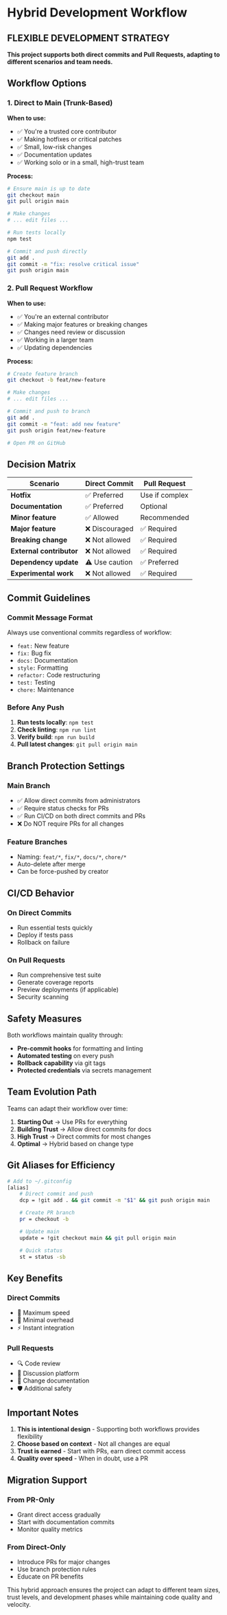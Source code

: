 # Hybrid Development Workflow

## FLEXIBLE DEVELOPMENT STRATEGY

**This project supports both direct commits and Pull Requests, adapting to different scenarios and team needs.**

## Workflow Options

### 1. Direct to Main (Trunk-Based)
**When to use:**
- ✅ You're a trusted core contributor
- ✅ Making hotfixes or critical patches
- ✅ Small, low-risk changes
- ✅ Documentation updates
- ✅ Working solo or in a small, high-trust team

**Process:**
```bash
# Ensure main is up to date
git checkout main
git pull origin main

# Make changes
# ... edit files ...

# Run tests locally
npm test

# Commit and push directly
git add .
git commit -m "fix: resolve critical issue"
git push origin main
```

### 2. Pull Request Workflow
**When to use:**
- ✅ You're an external contributor
- ✅ Making major features or breaking changes
- ✅ Changes need review or discussion
- ✅ Working in a larger team
- ✅ Updating dependencies

**Process:**
```bash
# Create feature branch
git checkout -b feat/new-feature

# Make changes
# ... edit files ...

# Commit and push to branch
git add .
git commit -m "feat: add new feature"
git push origin feat/new-feature

# Open PR on GitHub
```

## Decision Matrix

| Scenario | Direct Commit | Pull Request |
|----------|--------------|--------------|
| **Hotfix** | ✅ Preferred | Use if complex |
| **Documentation** | ✅ Preferred | Optional |
| **Minor feature** | ✅ Allowed | Recommended |
| **Major feature** | ❌ Discouraged | ✅ Required |
| **Breaking change** | ❌ Not allowed | ✅ Required |
| **External contributor** | ❌ Not allowed | ✅ Required |
| **Dependency update** | ⚠️ Use caution | ✅ Preferred |
| **Experimental work** | ❌ Not allowed | ✅ Required |

## Commit Guidelines

### Commit Message Format
Always use conventional commits regardless of workflow:
- `feat:` New feature
- `fix:` Bug fix
- `docs:` Documentation
- `style:` Formatting
- `refactor:` Code restructuring
- `test:` Testing
- `chore:` Maintenance

### Before Any Push
1. **Run tests locally**: `npm test`
2. **Check linting**: `npm run lint`
3. **Verify build**: `npm run build`
4. **Pull latest changes**: `git pull origin main`

## Branch Protection Settings

### Main Branch
- ✅ Allow direct commits from administrators
- ✅ Require status checks for PRs
- ✅ Run CI/CD on both direct commits and PRs
- ❌ Do NOT require PRs for all changes

### Feature Branches
- Naming: `feat/*`, `fix/*`, `docs/*`, `chore/*`
- Auto-delete after merge
- Can be force-pushed by creator

## CI/CD Behavior

### On Direct Commits
- Run essential tests quickly
- Deploy if tests pass
- Rollback on failure

### On Pull Requests
- Run comprehensive test suite
- Generate coverage reports
- Preview deployments (if applicable)
- Security scanning

## Safety Measures

Both workflows maintain quality through:
- **Pre-commit hooks** for formatting and linting
- **Automated testing** on every push
- **Rollback capability** via git tags
- **Protected credentials** via secrets management

## Team Evolution Path

Teams can adapt their workflow over time:

1. **Starting Out** → Use PRs for everything
2. **Building Trust** → Allow direct commits for docs
3. **High Trust** → Direct commits for most changes
4. **Optimal** → Hybrid based on change type

## Git Aliases for Efficiency

```bash
# Add to ~/.gitconfig
[alias]
    # Direct commit and push
    dcp = !git add . && git commit -m "$1" && git push origin main

    # Create PR branch
    pr = checkout -b

    # Update main
    update = !git checkout main && git pull origin main

    # Quick status
    st = status -sb
```

## Key Benefits

### Direct Commits
- 🚀 Maximum speed
- 🎯 Minimal overhead
- ⚡ Instant integration

### Pull Requests
- 🔍 Code review
- 💬 Discussion platform
- 📝 Change documentation
- 🛡️ Additional safety

## Important Notes

1. **This is intentional design** - Supporting both workflows provides flexibility
2. **Choose based on context** - Not all changes are equal
3. **Trust is earned** - Start with PRs, earn direct commit access
4. **Quality over speed** - When in doubt, use a PR

## Migration Support

### From PR-Only
- Grant direct access gradually
- Start with documentation commits
- Monitor quality metrics

### From Direct-Only
- Introduce PRs for major changes
- Use branch protection rules
- Educate on PR benefits

This hybrid approach ensures the project can adapt to different team sizes, trust levels, and development phases while maintaining code quality and velocity.